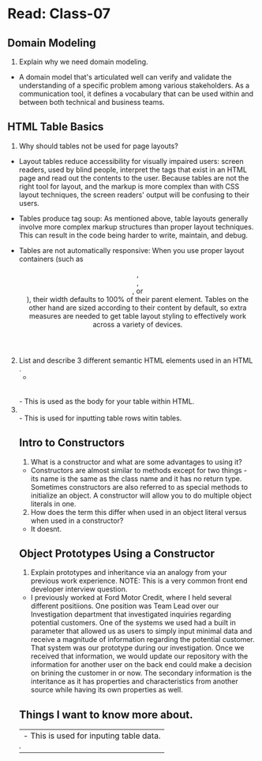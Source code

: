 # Read: Class-07

## Domain Modeling

1. Explain why we need domain modeling.

* A domain model that's articulated well can verify and validate the understanding of a specific problem among various stakeholders. As a communication tool, it defines a vocabulary that can be used within and between both technical and business teams.

## HTML Table Basics

1. Why should tables not be used for page layouts?

* Layout tables reduce accessibility for visually impaired users: screen readers, used by blind people, interpret the tags that exist in an HTML page and read out the contents to the user. Because tables are not the right tool for layout, and the markup is more complex than with CSS layout techniques, the screen readers' output will be confusing to their users.

* Tables produce tag soup: As mentioned above, table layouts generally involve more complex markup structures than proper layout techniques. This can result in the code being harder to write, maintain, and debug.

* Tables are not automatically responsive: When you use proper layout containers (such as <header>, <section>, <article>, or <div>), their width defaults to 100% of their parent element. Tables on the other hand are sized according to their content by default, so extra measures are needed to get table layout styling to effectively work across a variety of devices.

2. List and describe 3 different semantic HTML elements used in an HTML <table>.

* <table> - This is used as the body for your table within HTML.

* <td> - This is used for inputing table data.

* <tr> - This is used for inputting table rows witin tables. 

## Intro to Constructors

1. What is a constructor and what are some advantages to using it?

* Constructors are almost similar to methods except for two things - its name is the same as the class name and it has no return type. Sometimes constructors are also referred to as special methods to initialize an object.  A constructor will allow you to do multiple object literals in one. 

2. How does the term this differ when used in an object literal versus when used in a constructor?

* It doesnt.

## Object Prototypes Using a Constructor

1. Explain prototypes and inheritance via an analogy from your previous work experience.
NOTE: This is a very common front end developer interview question.

* I previously worked at Ford Motor Credit, where I held several different positiions.  One position was Team Lead over our Investigation department that investigated inquiries regarding potential customers.  One of the systems we used had a built in parameter that allowed us as users to simply input minimal data and receive a magnitude of information regarding the potential customer.  That system was our prototype during our investigation. Once we received that information, we would update our repository with the information for another user on the back end could make a decision on brining the customer in or now.  The secondary information is the interitance as it has properties and characteristics from another source while having its own properties as well. 

## Things I want to know more about.
